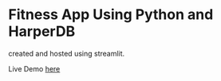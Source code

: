 # Fitness App Using Python and HarperDB

created and hosted using streamlit.

Live Demo [here](https://just2deep-workout-source-python-app-u4bwf1.streamlit.app/)
